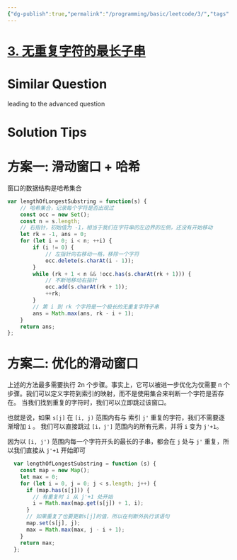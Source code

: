 ```yaml
---
{"dg-publish":true,"permalink":"/programming/basic/leetcode/3/","tags":["leetcode/pointer/sliding-window","leetcode/hash-table","leetcode/sub/consecutive"]}
---
```



# [3. 无重复字符的最长子串](https://leetcode.cn/problems/longest-substring-without-repeating-characters/)

# Similar Question

leading to the advanced question

# Solution Tips

# 方案一: 滑动窗口 + 哈希

窗口的数据结构是哈希集合

```js
var lengthOfLongestSubstring = function(s) {
    // 哈希集合，记录每个字符是否出现过
    const occ = new Set();
    const n = s.length;
    // 右指针，初始值为 -1，相当于我们在字符串的左边界的左侧，还没有开始移动
    let rk = -1, ans = 0;
    for (let i = 0; i < n; ++i) {
        if (i != 0) {
            // 左指针向右移动一格，移除一个字符
            occ.delete(s.charAt(i - 1));
        }
        while (rk + 1 < n && !occ.has(s.charAt(rk + 1))) {
            // 不断地移动右指针
            occ.add(s.charAt(rk + 1));
            ++rk;
        }
        // 第 i 到 rk 个字符是一个极长的无重复字符子串
        ans = Math.max(ans, rk - i + 1);
    }
    return ans;
};
```

# 方案二: 优化的滑动窗口

上述的方法最多需要执行 2n 个步骤。事实上，它可以被进一步优化为仅需要 n 个步骤。我们可以定义字符到索引的映射，而不是使用集合来判断一个字符是否存在。 当我们找到重复的字符时，我们可以立即跳过该窗口。

也就是说，如果 `s[j]` 在 `[i, j)` 范围内有与 索引 `j'` 重复的字符，我们不需要逐渐增加 `i` 。 我们可以直接跳过 `[i，j']` 范围内的所有元素，并将 `i` 变为 `j'+1`。

因为以 `[i, j')` 范围内每一个字符开头的最长的子串，都会在 `j` 处与 `j'` 重复，所以我们直接从 `j'+1` 开始即可

```js
  var lengthOfLongestSubstring = function (s) {
    const map = new Map();
    let max = 0;
    for (let i = 0, j = 0; j < s.length; j++) {
      if (map.has(s[j])) {
        // 有重复时 i 从 j'+1 处开始
        i = Math.max(map.get(s[j]) + 1, i);
      }
      // 如果重复了也要更新s[j]的值，所以在判断外执行该语句
      map.set(s[j], j);
      max = Math.max(max, j - i + 1);
    }
    return max;
  };
```
